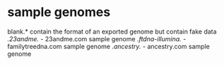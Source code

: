 sample genomes
====
blank.* contain the format of an exported genome but contain fake data
*.23andme.* - 23andme.com sample genome
*.ftdna-illumina.* - familytreedna.com sample genome
*.ancestry.* - ancestry.com sample genome
